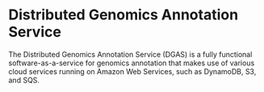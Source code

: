 # Distributed Genomics Annotation Service

The Distributed Genomics Annotation Service (DGAS) is a fully functional software-as-a-service for genomics annotation that makes use of various cloud services running on Amazon Web Services, such as DynamoDB, S3, and SQS.
